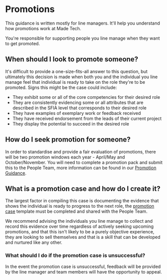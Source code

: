 # Promotions

This guidance is written mostly for line managers. It'll help you understand how promotions work at Made Tech.

You're responsible for supporting people you line manage when they want to get promoted.

## When should I look to promote someone?

It's difficult to provide a one-size-fits-all answer to this question, but ultimately this decision is made when both you and the individual you line manage feel that individual is ready to take on the role they're to be promoted. Signs this might be the case could include:

- They exhibit some or all of the core competencies for their desired role
- They are consistently evidencing some or all attributes that are described in the SFIA level that corresponds to their desired role
- They have examples of exemplary work or feedback received
- They have received endorsement from the leads of their current project
- They display the potential to succeed in the desired role

## How do I seek promotion for someone?

In order to standardise and provide a fair evaluation of promotions, there will be two promotion windows each year - April/May and October/November.  You will need to complete a promotion pack and submit this to the People Team, more information can be found in our [Promotion Guidance](https://docs.google.com/document/d/1SU_vMpC2Bp3M1qLO6kvKwmyUN4GWjSnCnJVxrdLUv5U/edit).  

## What is a promotion case and how do I create it?

The largest factor in compiling this case is documenting the evidence that shows the individual is ready to progress to the next role, the [promotion case](https://docs.google.com/presentation/d/1y-we-hc7iXo6nhCwaTfRBgb1tff9Y-rwIs-l-ZNc9Gg/edit#slide=id.gc07cbd5c3a_0_0) template must be completed and shared with the People Team. 

We recommend advising the individuals you line manage to collect and record this evidence over time regardless of actively seeking upcoming promotions, and that this isn't likely to be a purely objective experience, they are looking to sell themselves and that is a skill that can be developed and nurtured like any other.

### What should I do if the promotion case is unsuccessful?

In the event the promotion case is unsuccessful, feedback will be provided by the line manager and team members will have the opportunity to appeal. 
